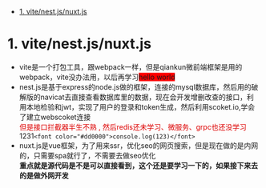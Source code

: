 
* [1. vite/nest.js/nuxt.js](#vite/nest.js/nuxt.js)
# 1. vite/nest.js/nuxt.js
 - vite是一个打包工具，跟webpack一样，但是qiankun微前端框架是用的webpack，vite没办法用，以后再学习<font style="background:red">hello world</font>  
 - nest.js是基于express的node.js做的框架，连接的mysql数据库，然后用的破解版的navicat去直接查看数据库里的数据，现在会开发增删改查的接口，利用本地检验和jwt，实现了用户的登录和token生成，然后利用scoket.io,学会了建立webscoket连接<br><font color="#dd0000">但是接口拦截器半生不熟 , 然后redis还未学习、微服务、grpc也还没学习</font><font style="color: '#dd0000'">1231</font>`<font color="#dd0000">console.log(123)</font>`
 - nuxt.js是vue框架，为了用来ssr，优化seo的网页搜索，但是现在做的是内网的，只需要spa就行了，不需要去做seo优化<br>
**重点就是源代码是不是可以直接看到，这个还是要学习一下的，如果接下来去的是做外网开发**
